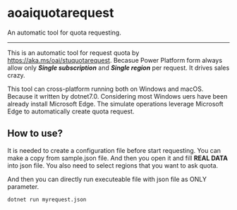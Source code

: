 # aoaiquotarequest
An automatic tool for quota requesting.

------

This is an automatic tool for request quota by https://aka.ms/oai/stuquotarequest. Becasue Power Platform form always allow only ***Single subscription*** and ***Single region*** per request. It drives sales crazy.

This tool can cross-platform running both on Windows and macOS. Because it written by dotnet7.0. Considering most Windows uers have been already install Microsoft Edge. The simulate operations leverage Microsoft Edge to automatically create quota request.

## How to use?

It is needed to create a configuration file before start requesting. You can make a copy from sample.json file. And then you open it and fill **REAL DATA** into json file. You also need to select regions that you want to ask quota.

And then you can directly run executeable file with json file as ONLY parameter.

```bash
dotnet run myrequest.json
```